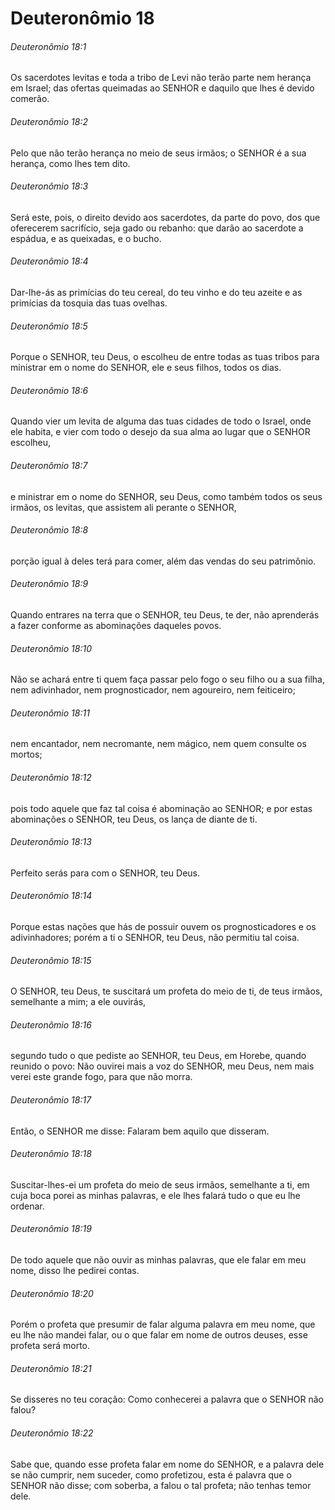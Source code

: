 # Deuteronômio 18

###### Deuteronômio 18:1

Os sacerdotes levitas e toda a tribo de Levi não terão parte nem herança em Israel; das ofertas queimadas ao SENHOR e daquilo que lhes é devido comerão.

###### Deuteronômio 18:2

Pelo que não terão herança no meio de seus irmãos; o SENHOR é a sua herança, como lhes tem dito.

###### Deuteronômio 18:3

Será este, pois, o direito devido aos sacerdotes, da parte do povo, dos que oferecerem sacrifício, seja gado ou rebanho: que darão ao sacerdote a espádua, e as queixadas, e o bucho.

###### Deuteronômio 18:4

Dar-lhe-ás as primícias do teu cereal, do teu vinho e do teu azeite e as primícias da tosquia das tuas ovelhas.

###### Deuteronômio 18:5

Porque o SENHOR, teu Deus, o escolheu de entre todas as tuas tribos para ministrar em o nome do SENHOR, ele e seus filhos, todos os dias.

###### Deuteronômio 18:6

Quando vier um levita de alguma das tuas cidades de todo o Israel, onde ele habita, e vier com todo o desejo da sua alma ao lugar que o SENHOR escolheu,

###### Deuteronômio 18:7

e ministrar em o nome do SENHOR, seu Deus, como também todos os seus irmãos, os levitas, que assistem ali perante o SENHOR,

###### Deuteronômio 18:8

porção igual à deles terá para comer, além das vendas do seu patrimônio.

###### Deuteronômio 18:9

Quando entrares na terra que o SENHOR, teu Deus, te der, não aprenderás a fazer conforme as abominações daqueles povos.

###### Deuteronômio 18:10

Não se achará entre ti quem faça passar pelo fogo o seu filho ou a sua filha, nem adivinhador, nem prognosticador, nem agoureiro, nem feiticeiro;

###### Deuteronômio 18:11

nem encantador, nem necromante, nem mágico, nem quem consulte os mortos;

###### Deuteronômio 18:12

pois todo aquele que faz tal coisa é abominação ao SENHOR; e por estas abominações o SENHOR, teu Deus, os lança de diante de ti.

###### Deuteronômio 18:13

Perfeito serás para com o SENHOR, teu Deus.

###### Deuteronômio 18:14

Porque estas nações que hás de possuir ouvem os prognosticadores e os adivinhadores; porém a ti o SENHOR, teu Deus, não permitiu tal coisa.

###### Deuteronômio 18:15

O SENHOR, teu Deus, te suscitará um profeta do meio de ti, de teus irmãos, semelhante a mim; a ele ouvirás,

###### Deuteronômio 18:16

segundo tudo o que pediste ao SENHOR, teu Deus, em Horebe, quando reunido o povo: Não ouvirei mais a voz do SENHOR, meu Deus, nem mais verei este grande fogo, para que não morra.

###### Deuteronômio 18:17

Então, o SENHOR me disse: Falaram bem aquilo que disseram.

###### Deuteronômio 18:18

Suscitar-lhes-ei um profeta do meio de seus irmãos, semelhante a ti, em cuja boca porei as minhas palavras, e ele lhes falará tudo o que eu lhe ordenar.

###### Deuteronômio 18:19

De todo aquele que não ouvir as minhas palavras, que ele falar em meu nome, disso lhe pedirei contas.

###### Deuteronômio 18:20

Porém o profeta que presumir de falar alguma palavra em meu nome, que eu lhe não mandei falar, ou o que falar em nome de outros deuses, esse profeta será morto.

###### Deuteronômio 18:21

Se disseres no teu coração: Como conhecerei a palavra que o SENHOR não falou?

###### Deuteronômio 18:22

Sabe que, quando esse profeta falar em nome do SENHOR, e a palavra dele se não cumprir, nem suceder, como profetizou, esta é palavra que o SENHOR não disse; com soberba, a falou o tal profeta; não tenhas temor dele.

